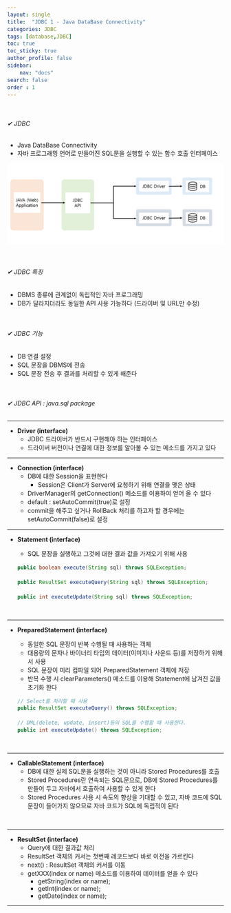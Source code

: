 ```yaml
---
layout: single
title:  "JDBC 1 - Java DataBase Connectivity"
categories: JDBC
tags: [database,JDBC]
toc: true
toc_sticky: true
author_profile: false
sidebar:
    nav: "docs"
search: false
order : 1
---
```


<br>

###### ✔ JDBC

- Java DataBase Connectivity
- 자바 프로그래밍 언어로 만들어진 SQL문을 실행할 수 있는 함수 호출 인터페이스

![image-20220331201549508](../../../images/db/2022-03-31-jdbc/image-20220331201549508.png)

<br>

###### ✔ JDBC 특징

- DBMS 종류에 관계없이 독립적인 자바 프로그래밍
- DB가 달라지더라도 동일한 API 사용 가능하다 (드라이버 및 URL만 수정)

<br>

###### ✔ JDBC 기능

- DB 연결 설정
- SQL 문장을 DBMS에 전송
- SQL 문장 전송 후 결과를 처리할 수 있게 해준다

<br>

###### ✔ JDBC API : java.sql package

----------------

- **Driver (interface)**
  - JDBC 드라이버가 반드시 구현해야 하는 인터페이스
  - 드라이버 버전이나 연결에 대한 정보를 알아볼 수 있는 메소드를 가지고 있다

-----------------

- **Connection (interface)**
  - DB에 대한 Session을 표현한다
    - Session은 Client가 Server에 요청하기 위해 연결을 맺은 상태
  - DriverManager의 getConnection() 메소드를 이용하여 얻어 올 수 있다
  - default :  setAutoCommit(true)로 설정
  - commit을 해주고 싶거나 RollBack 처리를 하고자 할 경우에는 setAutoCommit(false)로 설정

----------------------------

- **Statement (interface)**

  - SQL 문장을 실행하고 그것에 대한 결과 값을 가져오기 위해 사용

  ``` java
  public boolean execute(String sql) throws SQLException;
  
  public ResultSet executeQuery(String sql) throws SQLException;
  
  public int executeUpdate(String sql) throws SQLException;
  ```

<br>

-------------------------

- **PreparedStatement (interface)**

  - 동일한 SQL 문장이 반복 수행될 때 사용하는 객체
  - 대용량의 문자나 바이너리 타입의 데이터(이미지나 사운드 등)를 저장하기 위해서 사용
  - SQL 문장이 미리 컴파일 되어 PreparedStatement 객체에 저장
  - 반복 수행 시 clearParameters() 메소드를 이용해 Statement에 남겨진 값을 초기화 한다

  ``` java
  // Select를 처리할 때 사용
  public ResultSet executeQuery() throws SQLException;
  
  // DML(delete, update, insert)등의 SQL을 수행할 때 사용한다.
  public int executeUpdate() throws SQLException;
  ```

<br>

-------------------

- **CallableStatement (interface)**
  - DB에 대한 실제 SQL문을 실행하는 것이 아니라 Stored Procedures를 호출
  - Stored Procedures란 연속되는 SQL문으로, DB에 Stored Procedures를 만들어 두고 자바에서 호출하여 사용할 수 있게 한다
  - Stored Procedures 사용 시 속도의 향상을 기대할 수 있고, 자바 코드에 SQL문장이 들어가지 않으므로 자바 코드가 SQL에 독립적이 된다

<br>

-------------------------

- **ResultSet (interface)**
  - Query에 대한 결과값 처리
  - ResultSet 객체의 커서는 첫번째 레코드보다 바로 이전을 가르킨다
  - next() :  ResultSet 객체의 커서를 이동
  - getXXX(index or name) 메소드를 이용하여 데이터를 얻을 수 있다
    - getString(index or name);
    - getInt(index or name);
    - getDate(index or name);

-------------------

